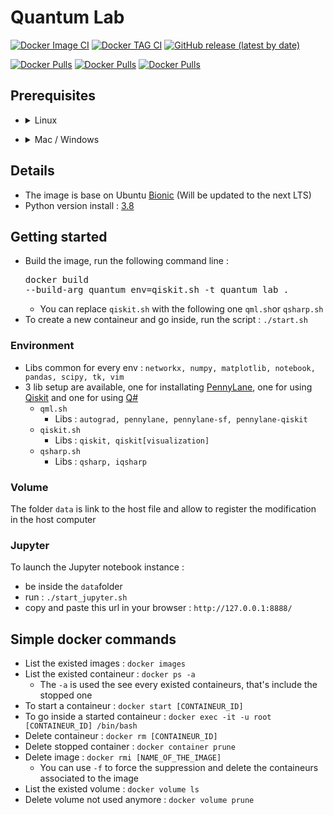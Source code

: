 # Quantum Lab
[![Docker Image CI](https://github.com/mickahell/quantum_lab/actions/workflows/docker-image.yml/badge.svg)](https://github.com/mickahell/quantum_lab/actions/workflows/docker-image.yml)
[![Docker TAG CI](https://github.com/mickahell/quantum_lab/actions/workflows/docker-tag.yml/badge.svg)](https://github.com/mickahell/quantum_lab/actions/workflows/docker-tag.yml)
[![GitHub release (latest by date)](https://img.shields.io/github/v/release/mickahell/quantum_lab)](https://github.com/mickahell/quantum_lab/releases)

[![Docker Pulls](https://img.shields.io/docker/pulls/mickahell/quantum_lab_qiskit?label=Quantum%20Lab%20Qiskit&style=for-the-badge)](https://hub.docker.com/r/mickahell/quantum_lab_qiskit)
[![Docker Pulls](https://img.shields.io/docker/pulls/mickahell/quantum_lab_qml?label=Quantum%20Lab%20QML&style=for-the-badge)](https://hub.docker.com/r/mickahell/quantum_lab_qml)
[![Docker Pulls](https://img.shields.io/docker/pulls/mickahell/quantum_lab_qsharp?label=Quantum%20Lab%20Q%23&style=for-the-badge)](https://hub.docker.com/r/mickahell/quantum_lab_qsharp)

## Prerequisites
- <details><summary>Linux</summary>
  <pre>apt-get install docker-ce docker-ce-cli containerd.io</pre>
</details>

- <details><summary>Mac / Windows</summary>
  https://www.docker.com/products/docker-desktop
</details>

## Details
- The image is base on Ubuntu [Bionic](https://doc.ubuntu-fr.org/bionic) (Will be updated to the next LTS)
- Python version install : [3.8](https://www.python.org/downloads/release/python-383/)

## Getting started
- Build the image, run the following command line : <pre>docker build --build-arg quantum_env=qiskit.sh -t quantum_lab .</pre>
  - You can replace `qiskit.sh` with the following one `qml.sh`or `qsharp.sh`
- To create a new containeur and go inside, run the script : `./start.sh`

### Environment
- Libs common for every env : ```networkx, numpy, matplotlib, notebook, pandas, scipy, tk, vim```
- 3 lib setup are available, one for installating [PennyLane](https://pennylane.ai), one for using [Qiskit](https://qiskit.org) and one for using [Q#](https://azure.microsoft.com/fr-fr/resources/development-kit/quantum-computing/)
  - `qml.sh`
    - Libs : ```autograd, pennylane, pennylane-sf, pennylane-qiskit```
  - `qiskit.sh`
    - Libs : ```qiskit, qiskit[visualization]```
  - `qsharp.sh`
    - Libs : ```qsharp, iqsharp```

### Volume
The folder `data` is link to the host file and allow to register the modification in the host computer

### Jupyter
To launch the Jupyter notebook instance :
- be inside the `data`folder
- run : `./start_jupyter.sh`
- copy and paste this url in your browser : `http://127.0.0.1:8888/`

## Simple docker commands
- List the existed images : `docker images`
- List the existed containeur : `docker ps -a`
  - The `-a` is used the see every existed containeurs, that's include the stopped one
- To start a containeur : `docker start [CONTAINEUR_ID]`
- To go inside a started containeur : `docker exec -it -u root [CONTAINEUR_ID] /bin/bash`
- Delete containeur : `docker rm [CONTAINEUR_ID]`
- Delete stopped container : `docker container prune`
- Delete image : `docker rmi [NAME_OF_THE_IMAGE]`
  - You can use `-f` to force the suppression and delete the containeurs associated to the image
- List the existed volume : `docker volume ls`
- Delete volume not used anymore : `docker volume prune`
